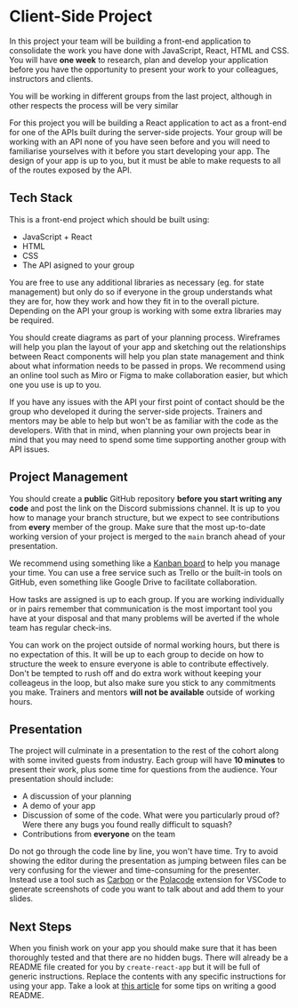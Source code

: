 # Client-Side Project

In this project your team will be building a front-end application to consolidate the work you have done with JavaScript, React, HTML and CSS. You will have **one week** to research, plan and develop your application before you have the opportunity to present your work to your colleagues, instructors and clients.

You will be working in different groups from the last project, although in other respects the process will be very similar

For this project you will be building a React application to act as a front-end for one of the APIs built during the server-side projects. Your group will be working with an API none of you have seen before and you will need to familiarise yourselves with it before you start developing your app. The design of your app is up to you, but it must be able to make requests to all of the routes exposed by the API.

## Tech Stack

This is a front-end project which should be built using:

- JavaScript + React
- HTML
- CSS
- The API asigned to your group

You are free to use any additional libraries as necessary (eg. for state management) but only do so if everyone in the group understands what they are for, how they work and how they fit in to the overall picture. Depending on the API your group is working with some extra libraries may be required.

You should create diagrams as part of your planning process. Wireframes will help you plan the layout of your app and sketching out the relationships between React components will help you plan state management and think about what information needs to be passed in props. We recommend using an online tool such as Miro or Figma to make collaboration easier, but which one you use is up to you.

If you have any issues with the API your first point of contact should be the group who developed it during the server-side projects. Trainers and mentors may be able to help but won't be as familiar with the code as the developers. With that in mind, when planning your own projects bear in mind that you may need to spend some time supporting another group with API issues.

## Project Management

You should create a **public** GitHub repository **before you start writing any code** and post the link on the Discord submissions channel. It is up to you how to manage your branch structure, but we expect to see contributions from **every** member of the group. Make sure that the most up-to-date working version of your project is merged to the `main` branch ahead of your presentation.  

We recommend using something like a [Kanban board](https://kanbanize.com/kanban-resources/getting-started/what-is-kanban-board) to help you manage your time. You can use a free service such as Trello or the built-in tools on GitHub, even something like Google Drive to facilitate collaboration.

How tasks are assigned is up to each group. If you are working individually or in pairs remember that communication is the most important tool you have at your disposal and that many problems will be averted if the whole team has regular check-ins. 

You can work on the project outside of normal working hours, but there is no expectation of this. It will be up to each group to decide on how to structure the week to ensure everyone is able to contribute effectively. Don't be tempted to rush off and do extra work without keeping your colleageus in the loop, but also make sure you stick to any commitments you make. Trainers and mentors **will not be available** outside of working hours.

## Presentation

The project will culminate in a presentation to the rest of the cohort along with some invited guests from industry. Each group will have **10 minutes** to present their work, plus some time for questions from the audience. Your presentation should include:

- A discussion of your planning
- A demo of your app
- Discussion of some of the code. What were you particularly proud of? Were there any bugs you found really difficult to squash?
- Contributions from **everyone** on the team

Do not go through the code line by line, you won't have time. Try to avoid showing the editor during the presentation as jumping between files can be very confusing for the viewer and time-consuming for the presenter. Instead use a tool such as [Carbon](https://carbon.now.sh/) or the [Polacode](https://marketplace.visualstudio.com/items?itemName=pnp.polacode) extension for VSCode to generate screenshots of code you want to talk about and add them to your slides.

## Next Steps

When you finish work on your app you should make sure that it has been thoroughly tested and that there are no hidden bugs. There will already be a README file created for you by `create-react-app` but it will be full of generic instructions. Replace the contents with any specific instructions for using your app. Take a look at [this article](https://www.freecodecamp.org/news/how-to-write-a-good-readme-file/) for some tips on writing a good README.
